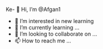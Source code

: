 Ke- 👋 Hi, I’m @Afgan1
- 👀 I’m interested in new learning
- 🌱 I’m currently learning ...
- 💞️ I’m looking to collaborate on ...
- 📫 How to reach me ...

<!---
Afgan1/Afgan1 is a ✨ special ✨ repository because its `README.md` (this file) appears on your GitHub profile.
You can click the Preview link to take a look at your changes.
--->
